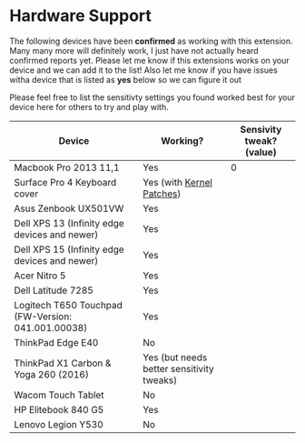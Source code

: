 # Hardware Support

The following devices have been **confirmed** as working with this extension. Many many more will definitely work, I just have not actually heard confirmed reports yet. Please let me know if this extensions works on your device and we can add it to the list! Also let me know if you have issues witha  device that is listed as **yes** below so we can figure it out

Please feel free to list the sensitivty settings you found worked best for your device here for others to try and play with. 

| Device | Working? | Sensivity tweak? (value) |
| --- | --- | --- |
| Macbook Pro 2013 11,1 | Yes | 0 |
| Surface Pro 4 Keyboard cover  | Yes (with [Kernel Patches](https://github.com/matthewwardrop/linux-surfacepro3)) | |
| Asus Zenbook UX501VW | Yes | |
| Dell XPS 13 (Infinity edge devices and newer) | Yes | |
| Dell XPS 15 (Infinity edge devices and newer) | Yes | |
| Acer Nitro 5 | Yes | |
| Dell Latitude 7285 | Yes | |
| Logitech T650 Touchpad (FW-Version: 041.001.00038) | Yes | |
| ThinkPad Edge E40 | No | |
| ThinkPad X1 Carbon & Yoga 260 (2016) | Yes (but needs better sensitivity tweaks) | |
| Wacom Touch Tablet | No | |
| HP Elitebook 840 G5 | Yes | |
| Lenovo Legion Y530 | No | |

